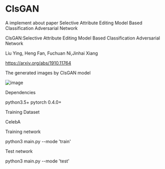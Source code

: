 # ClsGAN
A implement about paper Selective Attribute Editing Model Based Classification Adversarial Network

ClsGAN:Selective Attribute Editing Model Based Classification Adversarial Network

Liu Ying, Heng Fan, Fuchuan Ni,Jinhai Xiang

https://arxiv.org/abs/1910.11764

The generated images by ClsGAN model

![image](https://github.com/summar6/ClsGAN/tree/master/output/images.png)

Dependencies

python3.5+
pytorch 0.4.0+

Training Dataset

CelebA

Training network

python3 main.py --mode 'train'

Test network

python3 main.py --mode 'test'
